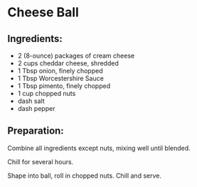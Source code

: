 Cheese Ball
===========

Ingredients:
------------

- 2 (8-ounce) packages of cream cheese 
- 2 cups cheddar cheese, shredded
- 1 Tbsp onion, finely chopped
- 1 Tbsp Worcestershire Sauce
- 1 Tbsp pimento, finely chopped
- 1 cup chopped nuts
- dash salt
- dash pepper

Preparation:
------------

Combine all ingredients except nuts, mixing well until blended.

Chill for several hours.

Shape into ball, roll in chopped nuts. Chill and serve.

[source]: Mom
